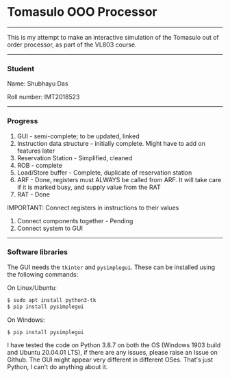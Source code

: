 # Tomasulo OOO Processor
-------------------------

This is my attempt to make an interactive simulation of the Tomasulo out of order processor, as part of the VL803 course.

-------------------
### Student
Name: Shubhayu Das

Roll number: IMT2018523

-----------------------------

### Progress
1. GUI - semi-complete; to be updated, linked
2. Instruction data structure - initially complete. Might have to add on features later
3. Reservation Station - Simplified, cleaned
4. ROB - complete
5. Load/Store buffer - Complete, duplicate of reservation station
6. ARF - Done, registers must ALWAYS be called from ARF. It will take care if it is marked busy, and supply value from the RAT
7. RAT - Done

IMPORTANT: Connect registers in instructions to their values

1. Connect components together - Pending
2. Connect system to GUI
------------------------------

### Software libraries

The GUI needs the ```tkinter``` and ```pysimplegui```. These can be installed using the following commands:

On Linux/Ubuntu:
```bash
$ sudo apt install python3-tk
$ pip install pysimplegui
```

On Windows:
```
$ pip install pysimplegui
```

I have tested the code on Python 3.8.7 on both the OS (Windows 1903 build and Ubuntu 20.04.01 LTS), if there are any issues, please raise an Issue on Github. The GUI might appear very different in different OSes. That's just Python, I can't do anything about it.
